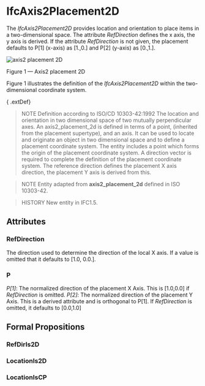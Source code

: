 # IfcAxis2Placement2D

The _IfcAxis2Placement2D_ provides location and orientation to place items in a two-dimensional space. The attribute _RefDirection_ defines the x axis, the y axis is derived. If the attribute _RefDirection_ is not given, the placement defaults to P[1] (x-axis) as [1.,0.] and P[2] (y-axis) as [0.,1.].

![axis2 placement 2D](../../../../figures/ifcaxis2placement2d-layout1.gif)

Figure 1 &mdash; Axis2 placement 2D

Figure 1 illustrates the definition of the <em>IfcAxis2Placement2D</em> within the two-dimensional coordinate system.

{ .extDef}
> NOTE Definition according to ISO/CD 10303-42:1992
> The location and orientation in two dimensional space of two mutually perpendicular axes. An axis2_placement_2d is defined in terms of a point, (inherited from the placement supertype), and an axis. It can be used to locate and originate an object in two dimensional space and to define a placement coordinate system. The entity includes a point which forms the origin of the placement coordinate system. A direction vector is required to complete the definition of the placement coordinate system. The reference direction defines the placement X axis direction, the placement Y axis is derived from this.

> NOTE Entity adapted from **axis2_placement_2d** defined in ISO 10303-42.

> HISTORY New entity in IFC1.5.

## Attributes

### RefDirection
The direction used to determine the direction of the local X axis. If a value is omitted that it defaults to [1.0, 0.0.].

### P
_P[1]_: The normalized direction of the placement X Axis. This is [1.0,0.0] if _RefDirection_ is omitted.
_P[2]_: The normalized direction of the placement Y Axis. This is a derived attribute and is orthogonal to P[1]. If _RefDirection_ is omitted, it defaults to [0.0,1.0]

## Formal Propositions

### RefDirIs2D


### LocationIs2D


### LocationIsCP

